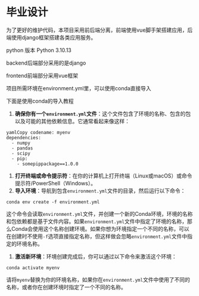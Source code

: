 # 毕业设计

为了更好的维护代码，本项目采用前后端分离，前端使用vue脚手架搭建应用，后端使用django框架搭建各类应用服务。

python 版本 Python 3.10.13 

backend后端部分采用的是django

frontend前端部分采用vue框架

项目所需环境在environment.yml里，可以使用conda直接导入

下面是使用conda的导入教程

1. **确保你有一个`environment.yml`文件**：这个文件包含了环境的名称、包含的包以及可能的其他依赖信息。它通常看起来像这样：

```
yamlCopy codename: myenv
dependencies:
  - numpy
  - pandas
  - scipy
  - pip:
    - somepippackage==1.0.0
```

1. **打开终端或命令提示符**：在你的计算机上打开终端（Linux或macOS）或命令提示符/PowerShell（Windows）。
2. **导入环境**：导航到包含`environment.yml`文件的目录，然后运行以下命令：

```shell
conda env create -f environment.yml
```

这个命令会读取`environment.yml`文件，并创建一个新的Conda环境，环境的名称和包依赖都是基于文件内容。如果`environment.yml`文件中指定了环境的名称，那么Conda会使用这个名称创建环境。如果你想为环境指定一个不同的名称，可以在创建时不使用`-f`选项直接指定名称，但这样做会忽略`environment.yml`文件中指定的环境名称。

1. **激活新环境**：环境创建完成后，你可以通过以下命令来激活这个环境：

```shell
conda activate myenv
```

请将`myenv`替换为你的环境名称，如果你在`environment.yml`文件中使用了不同的名称，或者你在创建环境时指定了一个不同的名称。